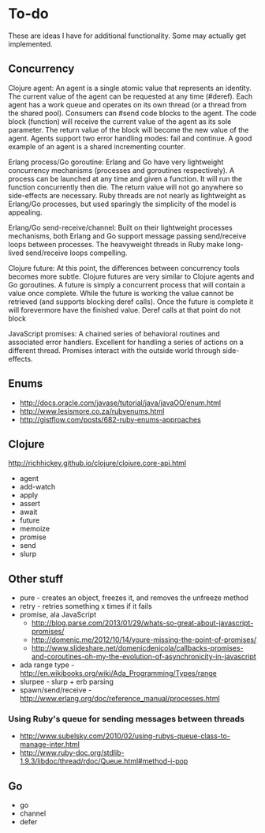# To-do

These are ideas I have for additional functionality. Some may actually get implemented.

## Concurrency

Clojure agent: An agent is a single atomic value that represents an identity. The current value
of the agent can be requested at any time (#deref). Each agent has a work queue and operates on
its own thread (or a thread from the shared pool). Consumers can #send code blocks to the
agent. The code block (function) will receive the current value of the agent as its sole
parameter. The return value of the block will become the new value of the agent. Agents support
two error handling modes: fail and continue. A good example of an agent is a shared incrementing
counter.

Erlang process/Go goroutine: Erlang and Go have very lightweight concurrency mechanisms
(processes and goroutines respectively). A process can be launched at any time and given
a function. It will run the function concurrently then die. The return value will not
go anywhere so side-effects are necessary. Ruby threads are not nearly as lightweight
as Erlang/Go processes, but used sparingly the simplicity of the model is appealing.

Erlang/Go send-receive/channel: Built on their lightweight processes mechanisms, both
Erlang and Go support message passing send/receive loops between processes. The heavyweight
threads in Ruby make long-lived send/receive loops compelling.

Clojure future: At this point, the differences between concurrency tools becomes more subtle.
Clojure futures are very similar to Clojure agents and Go goroutines. A future is simply a
concurrent process that will contain a value once complete. While the future is working
the value cannot be retrieved (and supports blocking deref calls). Once the future is
complete it will forevermore have the finished value. Deref calls at that point do not block

JavaScript promises: A chained series of behavioral routines and associated error handlers.
Excellent for handling a series of actions on a different thread. Promises interact with
the outside world through side-effects.

## Enums

* http://docs.oracle.com/javase/tutorial/java/javaOO/enum.html
* http://www.lesismore.co.za/rubyenums.html
* http://gistflow.com/posts/682-ruby-enums-approaches

## Clojure

http://richhickey.github.io/clojure/clojure.core-api.html

* agent
* add-watch
* apply
* assert
* await
* future
* memoize
* promise
* send
* slurp

## Other stuff

* pure - creates an object, freezes it, and removes the unfreeze method
* retry - retries something x times if it fails
* promise, ala JavaScript
  * http://blog.parse.com/2013/01/29/whats-so-great-about-javascript-promises/
  * http://domenic.me/2012/10/14/youre-missing-the-point-of-promises/
  * http://www.slideshare.net/domenicdenicola/callbacks-promises-and-coroutines-oh-my-the-evolution-of-asynchronicity-in-javascript
* ada range type - http://en.wikibooks.org/wiki/Ada_Programming/Types/range
* slurpee - slurp + erb parsing
* spawn/send/receive - http://www.erlang.org/doc/reference_manual/processes.html

### Using Ruby's queue for sending messages between threads

* http://www.subelsky.com/2010/02/using-rubys-queue-class-to-manage-inter.html
* http://www.ruby-doc.org/stdlib-1.9.3/libdoc/thread/rdoc/Queue.html#method-i-pop

## Go

* go
* channel
* defer

